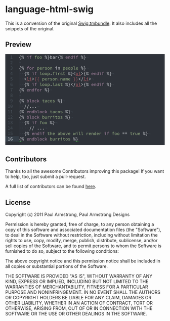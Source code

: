 # language-html-swig

This is a conversion of the original [Swig.tmbundle](https://github.com/paularmstrong/Swig.tmbundle).
It also includes all the snippets of the original.

## Preview
![Preview](https://raw.githubusercontent.com/screeny05/language-html-swig/master/preview.png)

## Contributors
Thanks to all the awesome Contributors improving this package!
If you want to help, too, just submit a pull-request.

A full list of contributors can be found [here](https://github.com/screeny05/language-html-swig/graphs/contributors).

## License
Copyright (c) 2011 Paul Armstrong, Paul Armstrong Designs

Permission is hereby granted, free of charge, to any person obtaining a copy of this software and associated documentation files (the "Software"), to deal in the Software without restriction, including without limitation the rights to use, copy, modify, merge, publish, distribute, sublicense, and/or sell copies of the Software, and to permit persons to whom the Software is furnished to do so, subject to the following conditions:

The above copyright notice and this permission notice shall be included in all copies or substantial portions of the Software.

THE SOFTWARE IS PROVIDED "AS IS", WITHOUT WARRANTY OF ANY KIND, EXPRESS OR IMPLIED, INCLUDING BUT NOT LIMITED TO THE WARRANTIES OF MERCHANTABILITY, FITNESS FOR A PARTICULAR PURPOSE AND NONINFRINGEMENT. IN NO EVENT SHALL THE AUTHORS OR COPYRIGHT HOLDERS BE LIABLE FOR ANY CLAIM, DAMAGES OR OTHER LIABILITY, WHETHER IN AN ACTION OF CONTRACT, TORT OR OTHERWISE, ARISING FROM, OUT OF OR IN CONNECTION WITH THE SOFTWARE OR THE USE OR OTHER DEALINGS IN THE SOFTWARE.
